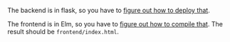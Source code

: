 The backend is in flask, so you have to [figure out how to deploy that](https://flask.palletsprojects.com/en/2.0.x/deploying/index.html).

The frontend is in Elm, so you have to [figure out how to compile that](https://guide.elm-lang.org/install/elm.html).
The result should be `frontend/index.html`.
